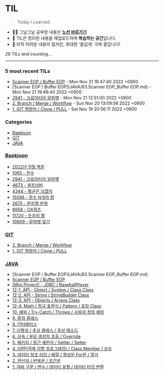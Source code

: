 # TIL
> Today I Learned

- ✍🏻 그날그날 공부한 내용은 [**노션 바로가기**](https://6suk.notion.site/d8178c919339498ca4d8a80ef05734f2?v=d4a48a1db91a401295b8cd0fcf1e45e0)
- 📑 TIL은 정리된 내용을 재업로드하며 **복습하는 공간**입니다.
- 🐣 아직 어려운 내용이 많지만, 최대한 '즐겁게' 극복 중입니다!


_29 TILs and counting..._

---

### 5 most recent TILs

- [Scanner EOP / Buffer EOP](JAVA/83.Scanner-EOP_Buffer-EOP.md) - Mon Nov 21 19:47:40 2022 +0900
- [Scanner EOP / Buffer EOP](JAVA/83.Scanner EOP_Buffer EOP.md) - Mon Nov 21 19:46:40 2022 +0900
- [2941 - 크로아티아 알파벳](Baekjoon/202211-S5-2941.md) - Mon Nov 21 12:51:00 2022 +0900
- [2. Branch / Merge / Workflow](GIT/98.Branch_Merge_Workflow.md) - Sun Nov 20 13:09:56 2022 +0900
- [1. GIT 명령어 / Clone / PULL](GIT/99.명령어_Clone_PULL.md) - Sat Nov 19 20:56:11 2022 +0900

### Categories

- [Baekjoon](#Baekjoon)
- [GIT](#GIT)
- [JAVA](#JAVA)

### [Baekjoon](#Baekjoon)
- [2022년 11월 백준](Baekjoon/202211-All.md)
- [1065 - 한수](Baekjoon/202211-S4-1065.md)
- [2941 - 크로아티아 알파벳](Baekjoon/202211-S5-2941.md)
- [4673 - 셀프넘버](Baekjoon/202211-S5-4673.md)
- [4344 - 평균은 넘겠지](Baekjoon/202211-V1-4344.md)
- [15596 - 정수 N개의 합](Baekjoon/202211-V2-15596.md)
- [2675 - 문자열 반복](Baekjoon/202211-V2-2675.md)
- [8958 - OX퀴즈](Baekjoon/202211-V2-8958.md)
- [11720 - 숫자의 합](Baekjoon/202211-V4-11720.md)
- [10809 - 알파벳 찾기](Baekjoon/202211-V5-10809.md)

### [GIT](#GIT)
- [2. Branch / Merge / Workflow](GIT/98.Branch_Merge_Workflow.md)
- [1. GIT 명령어 / Clone / PULL](GIT/99.명령어_Clone_PULL.md)

### [JAVA](#JAVA)
- [Scanner EOP / Buffer EOP](JAVA/83.Scanner EOP_Buffer EOP.md)
- [Scanner EOP / Buffer EOP](JAVA/83.Scanner-EOP_Buffer-EOP.md)
- [[Mini Project] - JDBC / BaseballPlayer](JAVA/84.MiniProgect-BaseballPlayer.md)
- [12-1. API - Object / System / Class Class](JAVA/85.API-Object_System_Class.md)
- [12-2. API - String / StringBuilder Class](JAVA/86.API-String.md)
- [12-3. API - Objects / Arrays Class](JAVA/87.API-Objects,ArraysClass.md)
- [12-4. Math / 정규 표현식 / Pattern / 포장 Class](JAVA/89.API-MATH.md)
- [10. 예외 / Try-Catch / Throws / 사용자 정의 예외](JAVA/90.Throws_Exception.md)
- [9. 중첩 클래스](JAVA/91.중첩클래스.md)
- [8. 인터페이스](JAVA/92.인터페이스.md)
- [7. 다형성 / 추상 클래스 / 추상 메소드](JAVA/93.다형성_타입변환_추상클래스_추상메소드.md)
- [6. 상속 / 부모 생성자 호출 / Override](JAVA/94.상속_Override.md)
- [5. 패키지 / 접근 제한자 / Getter / Setter](JAVA/95.패키지_접근제한자_Getter와Setter.md)
- [4. OPP(객체 지향 프로그래밍) / Class Member / 상수](JAVA/96.OPP_ClassMember.md)
- [3. 데이터 참조 타입 / 배열 / 향상된 For문 / 열거](JAVA/97.데이터참조타입_배열_향상된For문_열거.md)
- [2. 연산자 / 반복문 / 조건문](JAVA/98.연산자_반복문_조건문.md)
- [1. 자바 구문 / 변수 / 데이터 유형 / 데이터 타입 변환](JAVA/99.JAVA기초.md)

[1]: https://simonwillison.net/2020/Apr/20/self-rewriting-readme/
[2]: https://github.com/jbranchaud/til

